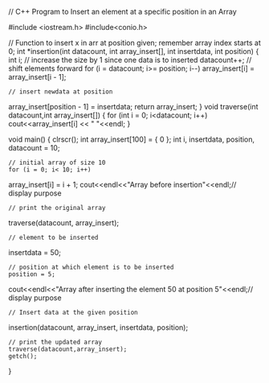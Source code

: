// C++ Program to Insert an element at a specific position in an Array

#include <iostream.h>
#include<conio.h>

// Function to insert x in arr at position given; remember array index starts at 0;
int *insertion(int datacount, int array_insert[], int insertdata, int position)
{
    int i;
    // increase the size by 1 since one data is to inserted
datacount++;
    // shift elements forward
    for (i = datacount; i>= position; i--)
array_insert[i] = array_insert[i - 1];

    // insert newdata at position
array_insert[position - 1] = insertdata;
    return array_insert;
}
void traverse(int datacount,int array_insert[])
    {
	for (int i = 0; i<datacount; i++)
cout<<array_insert[i] << " "<<endl;
    }

void main()
{
    clrscr();
    int array_insert[100] = { 0 };
    int i, insertdata, position, datacount = 10;

    // initial array of size 10
    for (i = 0; i< 10; i++)
array_insert[i] = i + 1;
cout<<endl<<"Array before insertion"<<endl;// display purpose

    // print the original array
traverse(datacount, array_insert);

    // element to be inserted
insertdata = 50;

    // position at which element is to be inserted
    position = 5;
cout<<endl<<"Array after inserting the element 50 at position 5"<<endl;// display purpose

    // Insert data at the given position
insertion(datacount, array_insert, insertdata, position);

    // print the updated array
    traverse(datacount,array_insert);
    getch();
}
